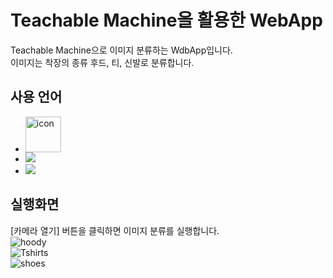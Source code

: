 # Teachable Machine을 활용한 WebApp
Teachable Machine으로 이미지 분류하는 WdbApp입니다.   
이미지는 착장의 종류 후드, 티, 신발로 분류합니다.
   
## 사용 언어
 - <div style="display: flex; align-items: flex-start;"><img src="https://techstack-generator.vercel.app/js-icon.svg" alt="icon" width="57" height="57" /></div>  
 - <img src="https://img.shields.io/badge/HTML-E34F26?style=for-the-badge&logo=html5&logoColor=white">
 - <img src="https://img.shields.io/badge/CSS-1572B6?style=for-the-badge&logo=css3&logoColor=white">


## 실행화면  
[카메라 열기] 버튼을 클릭하면 이미지 분류를 실행합니다.  
![hoody](https://github.com/jiwon0629/webApp02/assets/149983498/553c8dce-a0a5-443f-a9a5-24ed0ec21fbf)  
![Tshirts](https://github.com/jiwon0629/webApp02/assets/149983498/acf68d9b-2a14-4036-9c40-733d21a2806a)  
![shoes](https://github.com/jiwon0629/webApp02/assets/149983498/4de65b52-8a36-41e4-bf17-f83e96e06295)  


